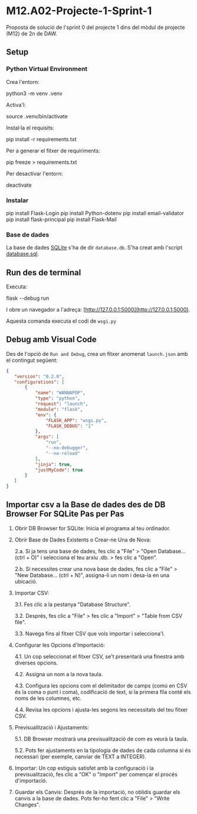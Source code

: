 # M12.A02-Projecte-1-Sprint-1


Proposta de solució de l'sprint 0 del projecte 1 dins del mòdul de projecte (M12) de 2n de DAW.


## Setup


### Python Virtual Environment


Crea l'entorn:


   python3 -m venv .venv


Activa'l:


   source .venv/bin/activate


Instal·la el requisits:


   pip install -r requirements.txt


Per a generar el fitxer de requiriments:


   pip freeze > requirements.txt


Per desactivar l'entorn:


   deactivate


### Instalar


pip install Flask-Login
pip install Python-dotenv
pip install email-validator
pip install flask-principal
pip install Flask-Mail




### Base de dades


La base de dades [SQLite](https://www.sqlite.org) s'ha de dir `database.db`. S'ha creat amb l'script [database.sql](./database.sql).


## Run des de terminal


Executa:


   flask --debug run


I obre un navegador a l'adreça: [http://127.0.0.1:5000](http://127.0.0.1:5000).


Aquesta comanda executa el codi de `wsgi.py`


## Debug amb Visual Code


Des de l'opció de `Run and Debug`, crea un fitxer anomenat `launch.json` amb el contingut següent:


```json
{
   "version": "0.2.0",
   "configurations": [
       {
           "name": "WANNAPOP",
           "type": "python",
           "request": "launch",
           "module": "flask",
           "env": {
               "FLASK_APP": "wsgi.py",
               "FLASK_DEBUG": "1"
           },
           "args": [
               "run",
               "--no-debugger",
               "--no-reload"
           ],
           "jinja": true,
           "justMyCode": true
       }
   ]
}
```


## Importar csv a la Base de dades des de DB Browser For SQLite Pas per Pas


1. Obrir DB Browser for SQLite: Inicia el programa al teu ordinador.


2. Obrir Base de Dades Existents o Crear-ne Una de Nova:


   2.a. Si ja tens una base de dades, fes clic a "File" > "Open Database... (ctrl + O)" i selecciona el teu arxiu .db. > fes clic a "Open".
  
   2.b. Si necessites crear una nova base de dades, fes clic a "File" > "New Database... (ctrl + N)", assigna-li un nom i desa-la en una ubicació.


3. Importar CSV:


   3.1. Fes clic a la pestanya "Database Structure".


   3.2. Després, fes clic a "File" > fes clic a "Import" > "Table from CSV file".


   3.3. Navega fins al fitxer CSV que vols importar i selecciona'l.


4. Configurar les Opcions d'Importació:


   4.1. Un cop seleccionat el fitxer CSV, se't presentarà una finestra amb diverses opcions.


   4.2. Assigna un nom a la nova taula.


   4.3. Configura les opcions com el delimitador de camps (comú en CSV és la coma o punt i coma), codificació de text, si la primera fila conté els noms de les columnes, etc.


   4.4. Revisa les opcions i ajusta-les segons les necessitats del teu fitxer CSV.


5. Previsualització i Ajustaments:


   5.1. DB Browser mostrarà una previsualització de com es veurà la taula.


   5.2. Pots fer ajustaments en la tipologia de dades de cada columna si és necessari (per exemple, canviar de TEXT a INTEGER).


6. Importar: Un cop estiguis satisfet amb la configuració i la previsualització, fes clic a "OK" o "Import" per començar el procés d'importació.


7. Guardar els Canvis: Després de la importació, no oblidis guardar els canvis a la base de dades. Pots fer-ho fent clic a "File" > "Write Changes".

